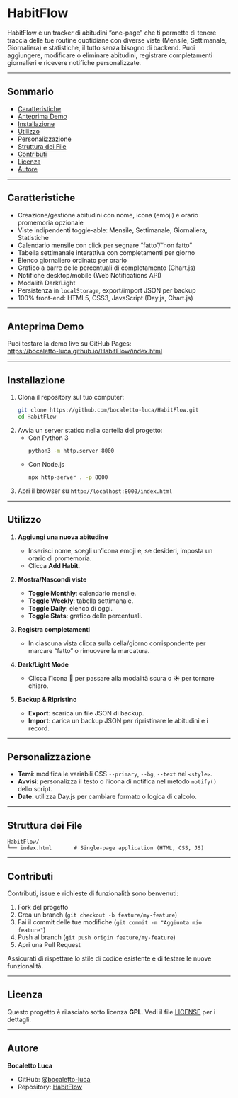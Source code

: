 # HabitFlow

HabitFlow è un tracker di abitudini “one-page” che ti permette di tenere traccia delle tue routine quotidiane con diverse viste (Mensile, Settimanale, Giornaliera) e statistiche, il tutto senza bisogno di backend. Puoi aggiungere, modificare o eliminare abitudini, registrare completamenti giornalieri e ricevere notifiche personalizzate.

---

## Sommario

- [Caratteristiche](#caratteristiche)  
- [Anteprima Demo](#anteprima-demo)  
- [Installazione](#installazione)  
- [Utilizzo](#utilizzo)  
- [Personalizzazione](#personalizzazione)  
- [Struttura dei File](#struttura-dei-file)  
- [Contributi](#contributi)  
- [Licenza](#licenza)  
- [Autore](#autore)  

---

## Caratteristiche

- Creazione/gestione abitudini con nome, icona (emoji) e orario promemoria opzionale  
- Viste indipendenti toggle-able: Mensile, Settimanale, Giornaliera, Statistiche  
- Calendario mensile con click per segnare “fatto”/“non fatto”  
- Tabella settimanale interattiva con completamenti per giorno  
- Elenco giornaliero ordinato per orario  
- Grafico a barre delle percentuali di completamento (Chart.js)  
- Notifiche desktop/mobile (Web Notifications API)  
- Modalità Dark/Light  
- Persistenza in `localStorage`, export/import JSON per backup  
- 100% front-end: HTML5, CSS3, JavaScript (Day.js, Chart.js)  

---

## Anteprima Demo

Puoi testare la demo live su GitHub Pages:  
https://bocaletto-luca.github.io/HabitFlow/index.html

---

## Installazione

1. Clona il repository sul tuo computer:  
   ```bash
   git clone https://github.com/bocaletto-luca/HabitFlow.git
   cd HabitFlow
   ```
2. Avvia un server statico nella cartella del progetto:  
   - Con Python 3  
     ```bash
     python3 -m http.server 8000
     ```  
   - Con Node.js  
     ```bash
     npx http-server . -p 8000
     ```
3. Apri il browser su `http://localhost:8000/index.html`

---

## Utilizzo

1. **Aggiungi una nuova abitudine**  
   - Inserisci nome, scegli un’icona emoji e, se desideri, imposta un orario di promemoria.  
   - Clicca **Add Habit**.

2. **Mostra/Nascondi viste**  
   - **Toggle Monthly**: calendario mensile.  
   - **Toggle Weekly**: tabella settimanale.  
   - **Toggle Daily**: elenco di oggi.  
   - **Toggle Stats**: grafico delle percentuali.

3. **Registra completamenti**  
   - In ciascuna vista clicca sulla cella/giorno corrispondente per marcare “fatto” o rimuovere la marcatura.

4. **Dark/Light Mode**  
   - Clicca l’icona 🌙 per passare alla modalità scura o ☀️ per tornare chiaro.

5. **Backup & Ripristino**  
   - **Export**: scarica un file JSON di backup.  
   - **Import**: carica un backup JSON per ripristinare le abitudini e i record.

---

## Personalizzazione

- **Temi**: modifica le variabili CSS `--primary`, `--bg`, `--text` nel `<style>`.  
- **Avvisi**: personalizza il testo o l’icona di notifica nel metodo `notify()` dello script.  
- **Date**: utilizza Day.js per cambiare formato o logica di calcolo.

---

## Struttura dei File

```text
HabitFlow/
└── index.html       # Single-page application (HTML, CSS, JS)
```

---

## Contributi

Contributi, issue e richieste di funzionalità sono benvenuti:

1. Fork del progetto  
2. Crea un branch (`git checkout -b feature/my-feature`)  
3. Fai il commit delle tue modifiche (`git commit -m "Aggiunta mio feature"`)  
4. Push al branch (`git push origin feature/my-feature`)  
5. Apri una Pull Request  

Assicurati di rispettare lo stile di codice esistente e di testare le nuove funzionalità.

---

## Licenza

Questo progetto è rilasciato sotto licenza **GPL**. Vedi il file [LICENSE](LICENSE) per i dettagli.

---

## Autore

**Bocaletto Luca**  
- GitHub: [@bocaletto-luca](https://github.com/bocaletto-luca)  
- Repository: [HabitFlow](https://github.com/bocaletto-luca/HabitFlow)
